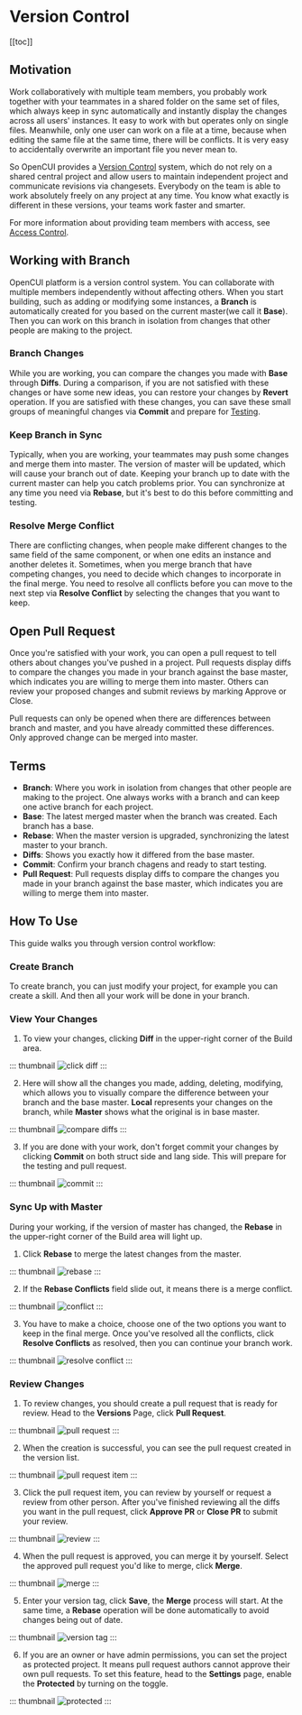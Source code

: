 # Version Control

[[toc]]

## Motivation

Work collaboratively with multiple team members, you probably work together with your teammates in a shared folder on the same set of files, which always keep in sync automatically and instantly display the changes across all users' instances. It easy to work with but operates only on single files. Meanwhile, only one user can work on a file at a time, because when editing the same file at the same time, there will be conflicts. It is very easy to accidentally overwrite an important file you never mean to.

So OpenCUI provides a [Version Control](https://en.wikipedia.org/wiki/Version_control) system, which do not rely on a shared central project and allow users to maintain independent project and communicate revisions via changesets. Everybody on the team is able to work absolutely freely on any project at any time. You know what exactly is different in these versions, your teams work faster and smarter.

For more information about providing team members with access, see [Access Control](access.md).

## Working with Branch

OpenCUI platform is a version control system. You can collaborate with multiple members independently without affecting others. When you start building, such as adding or modifying some instances, a **Branch** is automatically created for you based on the current master(we call it **Base**). Then you can work on this branch in isolation from changes that other people are making to the project.

### Branch Changes
While you are working, you can compare the changes you made with **Base** through **Diffs**. During a comparison, if you are not satisfied with these changes or have some new ideas, you can restore your changes by **Revert** operation. If you are satisfied with these changes, you can save these small groups of meaningful changes via **Commit** and prepare for [Testing]().

### Keep Branch in Sync
Typically, when you are working, your teammates may push some changes and merge them into master. The version of master will be updated, which will cause your branch out of date. Keeping your branch up to date with the current master can help you catch problems prior. You can synchronize at any time you need via **Rebase**, but it's best to do this before committing and testing. 

### Resolve Merge Conflict 
There are conflicting changes, when people make different changes to the same field of the same component, or when one edits an instance and another deletes it. Sometimes, when you merge branch that have competing changes, you need to decide which changes to incorporate in the final merge. You need to resolve all conflicts before you can move to the next step via **Resolve Conflict** by selecting the changes that you want to keep. 

## Open Pull Request

Once you're satisfied with your work, you can open a pull request to tell others about changes you've pushed in a project. Pull requests display diffs to compare the changes you made in your branch against the base master, which indicates you are willing to merge them into master. Others can review your proposed changes and submit reviews by marking Approve or Close.

Pull requests can only be opened when there are differences between branch and master, and you have already committed these differences. Only approved change can be merged into master.

## Terms

- **Branch**: Where you work in isolation from changes that other people are making to the project. One always works with a branch and can keep one active branch for each project.
- **Base**: The latest merged master when the branch was created. Each branch has a base.
- **Rebase**: When the master version is upgraded, synchronizing the latest master to your branch. 
- **Diffs**: Shows you exactly how it differed from the base master.
- **Commit**: Confirm your branch chagens and ready to start testing. 
- **Pull Request**: Pull requests display diffs to compare the changes you made in your branch against the base master, which indicates you are willing to merge them into master.

## How To Use

This guide walks you through version control workflow:

### Create Branch
To create branch, you can just modify your project, for example you can create a skill. And then all your work will be done in your branch. 

### View Your Changes
1. To view your changes, clicking **Diff** in the upper-right corner of the Build area.

::: thumbnail
![click diff](/images/platform/versioncontrol/click_diff.png)
:::

2. Here will show all the changes you made, adding, deleting, modifying, which allows you to visually compare the difference between your branch and the base master. **Local** represents your changes on the branch, while **Master** shows what the original is in base master. 

::: thumbnail
![compare diffs](/images/platform/versioncontrol/compare_diffs.png)
:::

3. If you are done with your work, don't forget commit your changes by clicking **Commit** on both struct side and lang side. This will prepare for the testing and pull request.

::: thumbnail
![commit](/images/platform/versioncontrol/commit.png)
:::

### Sync Up with Master

During your working, if the version of master has changed, the **Rebase** in the upper-right corner of the Build area will light up. 
1. Click **Rebase** to merge the latest changes from the master.

::: thumbnail
![rebase](/images/platform/versioncontrol/rebase.png)
:::

2. If the **Rebase Conflicts** field slide out, it means there is a merge conflict. 

::: thumbnail
![conflict](/images/platform/versioncontrol/conflict.png)
:::

3. You have to make a choice, choose one of the two options you want to keep in the final merge. Once you've resolved all the conflicts, click **Resolve Conflicts** as resolved, then you can continue your branch work.

::: thumbnail
![resolve conflict](/images/platform/versioncontrol/resolve_conflict.png)
:::

### Review Changes

1. To review changes, you should create a pull request that is ready for review. Head to the **Versions** Page, click **Pull Request**.

::: thumbnail
![pull request](/images/platform/versioncontrol/pull_request.png)
:::

2. When the creation is successful, you can see the pull request created in the version list. 

::: thumbnail
![pull request item](/images/platform/versioncontrol/pull_request_item.png)
:::

3. Click the pull request item, you can review by yourself or request a review from other person. After you've finished reviewing all the diffs you want in the pull request, click **Approve PR** or **Close PR** to submit your review. 

::: thumbnail
![review](/images/platform/versioncontrol/review.png)
:::

4. When the pull request is approved, you can merge it by yourself. Select the approved pull request you'd like to merge, click **Merge**.

::: thumbnail
![merge](/images/platform/versioncontrol/merge.png)
:::

5. Enter your version tag, click **Save**, the **Merge** process will start. At the same time, a **Rebase** operation will be done automatically to avoid changes being out of date.

::: thumbnail
![version tag](/images/platform/versioncontrol/version_tag.png)
:::

6. If you are an owner or have admin permissions, you can set the project as protected project. It means pull request authors cannot approve their own pull requests. To set this feature, head to the **Settings** page, enable the **Protected** by turning on the toggle.

::: thumbnail
![protected](/images/platform/versioncontrol/protected.png)
:::
